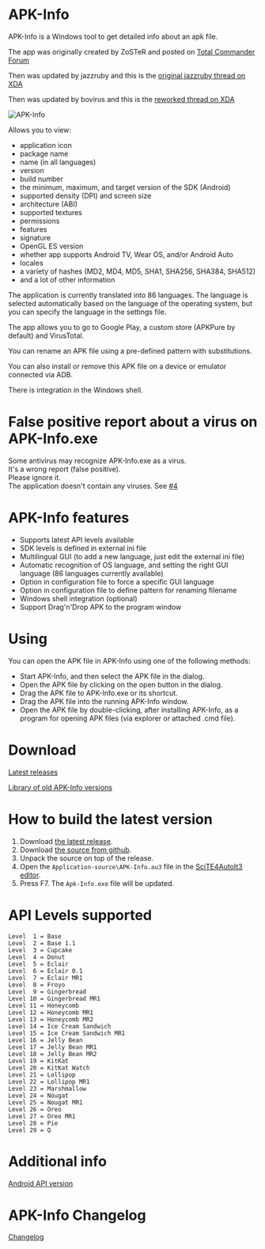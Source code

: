# APK-Info
APK-Info is a Windows tool to get detailed info about an apk file.

The app was originally created by ZoSTeR and posted on [Total Commander Forum](https://www.ghisler.ch/board/viewtopic.php?t=32908)

Then was updated by jazzruby and this is the [original jazzruby thread on XDA](https://forum.xda-developers.com/showthread.php?t=2359373)

Then was updated by bovirus and this is the [reworked thread on XDA](https://forum.xda-developers.com/showthread.php?t=3614970)

![APK-Info](https://github.com/Enyby/APK-Info/blob/master/screenshot.png?raw=true "APK-Info")

Allows you to view:
- application icon
- package name
- name (in all languages)
- version
- build number
- the minimum, maximum, and target version of the SDK (Android)
- supported density (DPI) and screen size
- architecture (ABI)
- supported textures
- permissions
- features
- signature
- OpenGL ES version
- whether app supports Android TV, Wear OS, and/or Android Auto
- locales
- a variety of hashes (MD2, MD4, MD5, SHA1, SHA256, SHA384, SHA512)
- and a lot of other information

The application is currently translated into 86 languages.
The language is selected automatically based on the language of the operating system, but you can specify the language in the settings file.

The app allows you to go to Google Play, a custom store (APKPure by default) and VirusTotal.

You can rename an APK file using a pre-defined pattern with substitutions.

You can also install or remove this APK file on a device or emulator connected via ADB.

There is integration in the Windows shell.

# False positive report about a virus on APK-Info.exe

Some antivirus may recognize APK-Info.exe as a virus.   
It's a wrong report (false positive).   
Please ignore it.   
The application doesn't contain any viruses. See [#4](https://github.com/Enyby/APK-Info/issues/4)

# APK-Info features
- Supports latest API levels available
- SDK levels is defined in external ini file
- Multilingual GUI (to add a new language, just edit the external ini file)
- Automatic recognition of OS language, and setting the right GUI language (86 languages currently available)
- Option in configuration file to force a specific GUI language
- Option in configuration file to define pattern for renaming filename
- Windows shell integration (optional)
- Support Drag'n'Drop APK to the program window

# Using
You can open the APK file in APK-Info using one of the following methods:
- Start APK-Info, and then select the APK file in the dialog.
- Open the APK file by clicking on the open button in the dialog.
- Drag the APK file to APK-Info.exe or its shortcut.
- Drag the APK file into the running APK-Info window.
- Open the APK file by double-clicking, after installing APK-Info, as a program for opening APK files (via explorer or attached .cmd file).

# Download
[Latest releases](https://github.com/Enyby/APK-Info/releases)

[Library of old APK-Info versions](https://mega.nz/#F!DNZxjaAb!2Xx8Y_CO6PYwGDnLRgS5_g)

# How to build the latest version

1. Download [the latest release](https://github.com/Enyby/APK-Info/releases/latest).
2. Download [the source from github](https://github.com/Enyby/APK-Info/archive/master.zip).
3. Unpack the source on top of the release.
4. Open the `Application-source\APK-Info.au3` file in the [SciTE4AutoIt3 editor](https://www.autoitscript.com/site/autoit-script-editor/downloads/).
5. Press F7. The `Apk-Info.exe` file will be updated.

# API Levels supported
```
Level  1 = Base
Level  2 = Base 1.1
Level  3 = Cupcake
Level  4 = Donut
Level  5 = Eclair
Level  6 = Eclair 0.1
Level  7 = Eclair MR1
Level  8 = Froyo
Level  9 = Gingerbread
Level 10 = Gingerbread MR1
Level 11 = Honeycomb
Level 12 = Honeycomb MR1
Level 13 = Honeycomb MR2
Level 14 = Ice Cream Sandwich
Level 15 = Ice Cream Sandwich MR1
Level 16 = Jelly Bean
Level 17 = Jelly Bean MR1
Level 18 = Jelly Bean MR2
Level 19 = KitKat
Level 20 = KitKat Watch
Level 21 = Lollipop
Level 22 = Lollipop MR1
Level 23 = Marshmallow
Level 24 = Nougat
Level 25 = Nougat MR1
Level 26 = Oreo
Level 27 = Oreo MR1
Level 28 = Pie
Level 29 = Q
```

# Additional info
[Android API version](https://developer.android.com/studio/releases/platforms)

# APK-Info Changelog
[Changelog](Documents/Changelog.txt)
